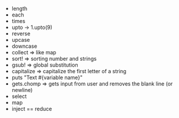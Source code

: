 - length 
- each
- times
- upto -> 1.upto(9)
- reverse 
- upcase
- downcase
- collect => like map 
- sort! => sorting number and strings 
- gsub! => global substitution 
- capitalize => capitalize the first letter of a string
- puts "Text #{variable name}"
- gets.chomp => gets input from user and removes the blank line (or newline)
- select 
- map
- inject == reduce 
